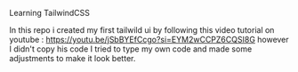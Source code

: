 Learning TailwindCSS

In this repo i created my first tailwild ui by following this video tutorial on youtube : https://youtu.be/jSbBYEfCcgo?si=EYM2wCCPZ6CQSI8G
however I didn't copy his code I tried to type my own code and made some adjustments to make it look better.
